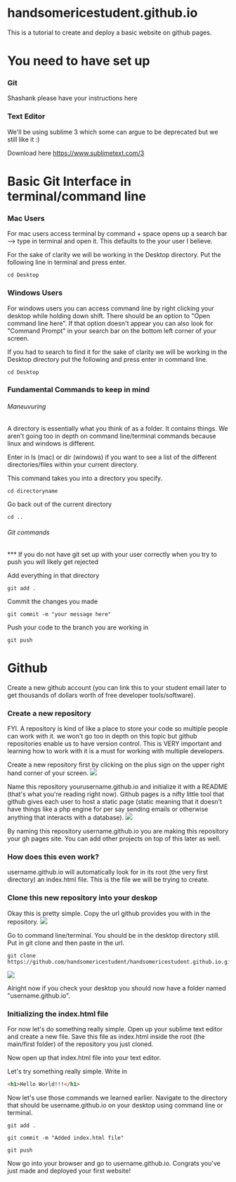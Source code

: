 # handsomericestudent.github.io
This is a tutorial to create and deploy a basic website on github pages.

# You need to have set up
### Git 
Shashank please have your instructions here 

### Text Editor
We'll be using sublime 3 which some can argue to be deprecated but we still like it :)

Download here https://www.sublimetext.com/3

# Basic Git Interface in terminal/command line 

### Mac Users 
For mac users access terminal by command + space opens up a search bar --> type in terminal and open it. This defaults to the your user I believe. 

For the sake of clarity we will be working in the Desktop directory. Put the following line in terminal and press enter.
```
cd Desktop
```

### Windows Users
For windows users you can access command line by right clicking your desktop while holding down shift. There should be an option to "Open command line here". If that option doesn't appear you can also look for "Command Prompt" in your search bar on the bottom left corner of your screen.

If you had to search to find it for the sake of clarity we will be working in the Desktop directory put the following and press enter in command line.
```
cd Desktop
```

### Fundamental Commands to keep in mind

###### Maneuvuring 
A directory is essentially what you think of as a folder. It contains things. We aren't going too in depth on command line/terminal commands because linux and windows is different.

Enter in ls (mac) or dir (windows) if you want to see a list of the different directories/files within your current directory.

This command takes you into a directory you specify. 
```
cd directoryname
```

Go back out of the current directory
```
cd .. 
```

###### Git commands
*** If you do not have git set up with your user correctly when you try to push you will likely get rejected

Add everything in that directory
```
git add . 
```

Commit the changes you made 
```
git commit -m "your message here"
```

Push your code to the branch you are working in
```
git push 
```
# Github 
Create a new github account (you can link this to your student email later to get thousands of dollars worth of free developer tools/software). 

### Create a new repository
FYI. A repository is kind of like a place to store your code so multiple people can work with it. we won't go too in depth on this topic but github repositories enable us to have version control. This is VERY important and learning how to work with it is a must for working with multiple developers.

Create a new repository first by clicking on the plus sign on the upper right hand corner of your screen.
<img src="https://i.imgur.com/ThwdbQY.png"/>

Name this repository yourusername.github.io and initialize it with a README (that's what you're reading right now). Github pages is a nifty little tool that github gives each user to host a static page (static meaning that it doesn't have things like a php engine for per say sending emails or otherwise anything that interacts with a database). 
<img src="https://i.imgur.com/FeypG2U.png"/>

By naming this repository username.github.io you are making this repository your gh pages site. You can add other projects on top of this later as well. 

### How does this even work?
username.github.io will automatically look for in its root (the very first directory) an index.html file. This is the file we will be trying to create.

### Clone this new repository into your deskop
Okay this is pretty simple. Copy the url github provides you with in the repository. 
<img src="https://i.imgur.com/NZROsFs.png"/>

Go to command line/terminal. You should be in the desktop directory still. Put in git clone and then paste in the url.
```
git clone https://github.com/handsomericestudent/handsomericestudent.github.io.git
```
<img src="https://i.imgur.com/EL9ZEbX.png"/>

Alright now if you check your desktop you should now have a folder named "username.github.io".

### Initializing the index.html file 
For now let's do something really simple. Open up your sublime text editor and create a new file. Save this file as index.html inside the root (the main/first folder) of the repository you just cloned. 

Now open up that index.html file into your text editor.

Let's try something really simple. Write in 
```html
<h1>Hello World!!!</h1>
```

Now let's use those commands we learned earlier. Navigate to the directory that should be username.github.io on your desktop using command line or terminal.

```
git add .
```

```
git commit -m "Added index.html file"
```

```
git push
```

Now go into your browser and go to username.github.io. Congrats you've just made and deployed your first website!
